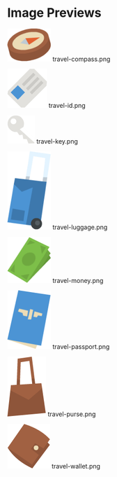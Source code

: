 # Image Previews

<img src="travel-compass.png" style="max-width:100px;" /> travel-compass.png<br>

<img src="travel-id.png" style="max-width:100px;" /> travel-id.png<br>

<img src="travel-key.png" style="max-width:100px;" /> travel-key.png<br>

<img src="travel-luggage.png" style="max-width:100px;" /> travel-luggage.png<br>

<img src="travel-money.png" style="max-width:100px;" /> travel-money.png<br>

<img src="travel-passport.png" style="max-width:100px;" /> travel-passport.png<br>

<img src="travel-purse.png" style="max-width:100px;" /> travel-purse.png<br>

<img src="travel-wallet.png" style="max-width:100px;" /> travel-wallet.png<br>

